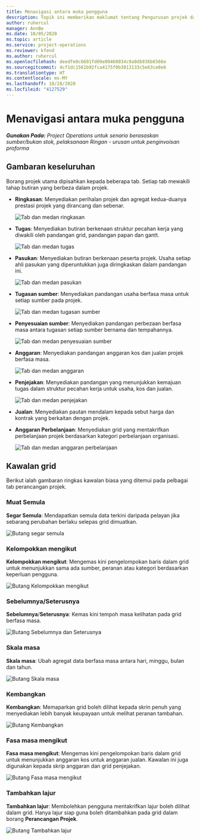 ```yaml
---
title: Menavigasi antara muka pengguna
description: Topik ini memberikan maklumat tentang Pengurusan projek dalam Operasi projek Dynamics 365.
author: ruhercul
manager: AnnBe
ms.date: 10/05/2020
ms.topic: article
ms.service: project-operations
ms.reviewer: kfend
ms.author: ruhercul
ms.openlocfilehash: deedfe0c6601fd09e09460034c9a0db936b6566e
ms.sourcegitcommit: 4cf1dc1561b92fca4175f0b3813133c5e63ce8e6
ms.translationtype: HT
ms.contentlocale: ms-MY
ms.lasthandoff: 10/28/2020
ms.locfileid: "4127529"
---
```

# <a name="navigating-the-user-interface"></a>Menavigasi antara muka pengguna

_**Gunakan Pada:** Project Operations untuk senario berasaskan sumber/bukan stok, pelaksanaan Ringan - urusan untuk penginvoisan proforma_

## <a name="overview"></a>Gambaran keseluruhan

Borang projek utama dipisahkan kepada beberapa tab. Setiap tab mewakili tahap butiran yang berbeza dalam projek.

- **Ringkasan**: Menyediakan perihalan projek dan agregat kedua-duanya prestasi projek yang dirancang dan sebenar.

    ![Tab dan medan ringkasan](media/navigation7.png)

- **Tugas**: Menyediakan butiran berkenaan struktur pecahan kerja yang diwakili oleh pandangan grid, pandangan papan dan gantt.

    ![Tab dan medan tugas](media/navigation8.png)

- **Pasukan**: Menyediakan butiran berkenaan peserta projek. Usaha setiap ahli pasukan yang diperuntukkan juga diringkaskan dalam pandangan ini.

    ![Tab dan medan pasukan](media/navigation9.png)

- **Tugasan sumber**: Menyediakan pandangan usaha berfasa masa untuk setiap sumber pada projek.

    ![Tab dan medan tugasan sumber](media/navigation10.png)

- **Penyesuaian sumber**: Menyediakan pandangan perbezaan berfasa masa antara tugasan setiap sumber bernama dan tempahannya.

    ![Tab dan medan penyesuaian sumber](media/navigation11.png)

- **Anggaran**: Menyediakan pandangan anggaran kos dan jualan projek berfasa masa.

    ![Tab dan medan anggaran](media/navigation12.png)

- **Penjejakan**: Menyediakan pandangan yang menunjukkan kemajuan tugas dalam struktur pecahan kerja untuk usaha, kos dan jualan.

    ![Tab dan medan penjejakan](media/navigation13.png)

- **Jualan**: Menyediakan pautan mendalam kepada sebut harga dan kontrak yang berkaitan dengan projek.

- **Anggaran Perbelanjaan**: Menyediakan grid yang mentakrifkan perbelanjaan projek berdasarkan kategori perbelanjaan organisasi.

    ![Tab dan medan anggaran perbelanjaan](media/navigation14.png)

## <a name="grid-controls"></a>Kawalan grid

Berikut ialah gambaran ringkas kawalan biasa yang ditemui pada pelbagai tab perancangan projek.

### <a name="refresh"></a>Muat Semula

**Segar Semula**: Mendapatkan semula data terkini daripada pelayan jika sebarang perubahan berlaku selepas grid dimuatkan.

![Butang segar semula](media/navigation7.png)

### <a name="group-by"></a>Kelompokkan mengikut

**Kelompokkan mengikut**: Mengemas kini pengelompokan baris dalam grid untuk menunjukkan sama ada sumber, peranan atau kategori berdasarkan keperluan pengguna.

![Butang Kelompokkan mengikut](media/navigation6.png)

### <a name="previousnext"></a>Sebelumnya/Seterusnya

**Sebelumnya**/**Seterusnya**: Kemas kini tempoh masa kelihatan pada grid berfasa masa.

![Butang Sebelumnya dan Seterusnya](media/navigation2.png)

### <a name="timescale"></a>Skala masa

**Skala masa**: Ubah agregat data berfasa masa antara hari, minggu, bulan dan tahun.

![Butang Skala masa](media/navigation3.png)

### <a name="expand"></a>Kembangkan

**Kembangkan**: Memaparkan grid boleh dilihat kepada skrin penuh yang menyediakan lebih banyak keupayaan untuk melihat peranan tambahan.

![Butang Kembangkan](media/navigation4.png)

### <a name="time-phase-by"></a>Fasa masa mengikut

**Fasa masa mengikut**: Mengemas kini pengelompokan baris dalam grid untuk menunjukkan anggaran kos untuk anggaran jualan. Kawalan ini juga digunakan kepada skrip anggaran dan grid penjejakan.

![Butang Fasa masa mengikut](media/navigation0.png)

### <a name="add-column"></a>Tambahkan lajur

**Tambahkan lajur**: Membolehkan pengguna mentakrifkan lajur boleh dilihat dalam grid. Hanya lajur siap guna boleh ditambahkan pada grid dalam borang **Perancangan Projek**.

![Butang Tambahkan lajur](media/navigation5.png)
